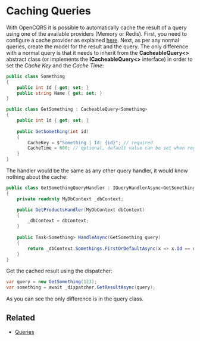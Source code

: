 # Caching Queries

With OpenCQRS it is possible to automatically cache the result of a query using one of the available providers (Memory or Redis). First, you need to configure a cache provider as explained [here](Configuration#caching). Next, as per any normal queries, create the model for the result and the query. The only difference with a normal query is that it needs to inherit from the **CacheableQuery<>** abstract class (or implements the **ICacheableQuery<>** interface) in order to set the _Cache Key_ and the _Cache Time_:

```C#
public class Something
{
    public int Id { get; set; }
    public string Name { get; set; }
}

public class GetSomething : CacheableQuery<Something>
{
    public int Id { get; set; }
    
    public GetSomething(int id)
    {
        CacheKey = $"Something | Id: {id}"; // required
        CacheTime = 600; // optional, default value can be set when registering a provider (in seconds)
    }
}
```

The handler would be the same as any other query handler, it would know nothing about the cache:

```C#
public class GetSomethingQueryHandler : IQueryHandlerAsync<GetSomething, Something>
{
    private readonly MyDbContext _dbContext;

    public GetProductsHandler(MyDbContext dbContext)
    {
        _dbContext = dbContext;
    }
        
    public Task<Something> HandleAsync(GetSomething query)
    {
        return _dbContext.Somethings.FirstOrDefaultAsync(x => x.Id == query.Id);
    }
}
```

Get the cached result using the dispatcher:

```C#
var query = new GetSomething(123);
var something = await _dispatcher.GetResultAsync(query);
```

As you can see the only difference is in the query class.

## Related

- [Queries](Queries)
